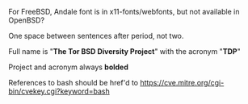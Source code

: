 For FreeBSD, Andale font is in x11-fonts/webfonts, but not available in OpenBSD?

One space between sentences after period, not two.

Full name is "__The Tor BSD Diversity Project__" with the acronym "__TDP__"

Project and acronym always __bolded__

References to bash should be href'd to https://cve.mitre.org/cgi-bin/cvekey.cgi?keyword=bash
